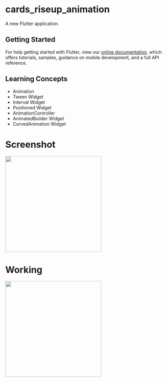 # cards_riseup_animation

A new Flutter application.

## Getting Started

For help getting started with Flutter, view our
[online documentation](https://flutter.dev/docs), which offers tutorials,
samples, guidance on mobile development, and a full API reference.

## Learning Concepts

- Animation
- Tween Widget
- Interval Widget
- Positioned Widget
- AnimationController
- AnimatedBuilder Widget
- CurvedAnimation Widget

# Screenshot

<img src="https://user-images.githubusercontent.com/73339220/109489030-22179f80-7aa8-11eb-838f-c88fefce659e.jpg" width=300 />

# Working

<img src="https://user-images.githubusercontent.com/73339220/109489415-a79b4f80-7aa8-11eb-9601-42ce18040d4d.gif" width=300 />
